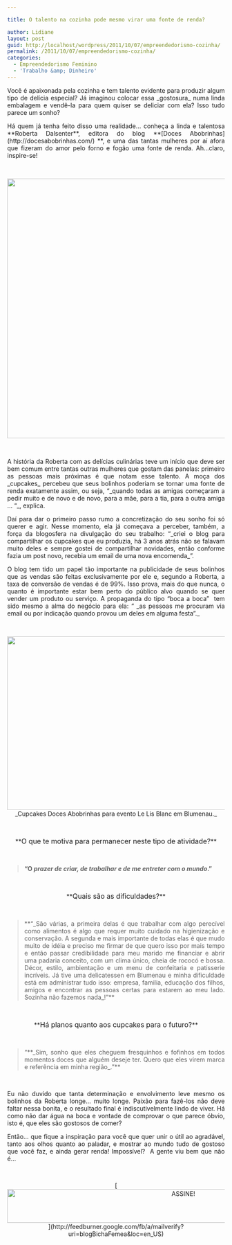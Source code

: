```yaml
---

title: O talento na cozinha pode mesmo virar uma fonte de renda?

author: Lidiane
layout: post
guid: http://localhost/wordpress/2011/10/07/empreendedorismo-cozinha/
permalink: /2011/10/07/empreendedorismo-cozinha/
categories:
  - Empreendedorismo Feminino
  - 'Trabalho &amp; Dinheiro'
---
```

<p style="text-align: justify;">
  Você é apaixonada pela cozinha e tem talento evidente para produzir algum tipo de delícia especial? Já imaginou colocar essa _gostosura_ numa linda embalagem e vendê-la para quem quiser se deliciar com ela? Isso tudo parece um sonho?
</p>

<p style="text-align: justify;" align="justify">
  Há quem já tenha feito disso uma realidade… conheça a linda e talentosa **Roberta Dalsenter**, editora do blog **[Doces Abobrinhas](http://docesabobrinhas.com/) **, e uma das tantas mulheres por aí afora que fizeram do amor pelo forno e fogão uma fonte de renda. Ah…claro, inspire-se!
</p>

&nbsp;

<p align="center">
  <a href="http://www.trololodemulher.com.br/blog/wp-content/uploads/2011/10/Roberta-Dalsenter-Doces-Abobrinhas.png"><img class="alignnone size-full wp-image-7003" title="Roberta Dalsenter - Doces Abobrinhas" src="http://www.trololodemulher.com.br/blog/wp-content/uploads/2011/10/Roberta-Dalsenter-Doces-Abobrinhas.png" alt="" width="563" height="600" /></a>
</p>

&nbsp;

<p align="justify">
  A história da Roberta com as delícias culinárias teve um início que deve ser bem comum entre tantas outras mulheres que gostam das panelas: primeiro as pessoas mais próximas é que notam esse talento. A moça dos _cupcakes_ percebeu que seus bolinhos poderiam se tornar uma fonte de renda exatamente assim, ou seja, “_quando todas as amigas começaram a pedir muito e de novo e de novo, para a mãe, para a tia, para a outra amiga &#8230; “_, explica.
</p>

<p align="justify">
  Daí para dar o primeiro passo rumo a concretização do seu sonho foi só querer e agir. Nesse momento, ela já começava a perceber, também, a força da blogosfera na divulgação do seu trabalho: “_criei o blog para compartilhar os cupcakes que eu produzia, há 3 anos atrás não se falavam muito deles e sempre gostei de compartilhar novidades, então conforme fazia um post novo, recebia um email de uma nova encomenda_”.
</p>

<p align="justify">
  O blog tem tido um papel tão importante na publicidade de seus bolinhos que as vendas são feitas exclusivamente por ele e, segundo a Roberta, a taxa de conversão de vendas é de 99%. Isso prova, mais do que nunca, o quanto é importante estar bem perto do público alvo quando se quer vender um produto ou serviço. A propaganda do tipo “boca a boca”  tem sido mesmo a alma do negócio para ela: “ _as pessoas me procuram via email ou por indicação quando provou um deles em alguma festa”._
</p>

&nbsp;

<p align="center">
  <a href="http://www.trololodemulher.com.br/blog/wp-content/uploads/2011/10/cupcakes-doces-abobrinhas.jpg"><img class="alignnone size-full wp-image-7000" title="cupcakes - doces abobrinhas" src="http://www.trololodemulher.com.br/blog/wp-content/uploads/2011/10/cupcakes-doces-abobrinhas.jpg" alt="" width="600" height="401" /></a><br /> _Cupcakes Doces Abobrinhas para evento Le Lis Blanc em Blumenau._
</p>

&nbsp;

<p align="center">
  **<span style="font-size: medium;">O que te motiva para permanecer neste tipo de atividade?</span>**
</p>

&nbsp;

> **“O _prazer de criar, de trabalhar e de me entreter com o mundo_.”**

&nbsp;

<p align="center">
  **<span style="font-size: medium;">Quais são as dificuldades?</span>**
</p>

&nbsp;

> <p align="justify">
>   **“_São várias, a primeira delas é que trabalhar com algo perecível como alimentos é algo que requer muito cuidado na higienização e conservação. A segunda e mais importante de todas elas é que mudo muito de idéia e preciso me firmar de que quero isso por mais tempo e então passar credibilidade para meu marido me financiar e abrir uma padaria conceito, com um clima único, cheia de rococó e bossa. Décor, estilo, ambientação e um menu de confeitaria e patisserie incríveis. Já tive uma delicatessen em Blumenau e minha dificuldade está em administrar tudo isso: empresa, familia, educação dos filhos, amigos e encontrar as pessoas certas para estarem ao meu lado. Sozinha não fazemos nada_!”**
> </p>

&nbsp;

<p align="center">
  **<span style="font-size: medium;">Há planos quanto aos cupcakes para o futuro?</span>**
</p>

&nbsp;

> <p align="justify">
>   “**_Sim, sonho que eles cheguem fresquinhos e fofinhos em todos momentos doces que alguém deseje ter. Quero que eles virem marca e referência em minha região_.”**
> </p>

&nbsp;

<p align="justify">
  Eu não duvido que tanta determinação e envolvimento leve mesmo os bolinhos da Roberta longe… muito longe. Paixão para fazê-los não deve faltar nessa bonita, e o resultado final é indiscutivelmente lindo de viver. Há como não dar água na boca e vontade de comprovar o que parece óbvio, isto é, que eles são gostosos de comer?
</p>

<p align="justify">
  Então… que fique a inspiração para você que quer unir o útil ao agradável, tanto aos olhos quanto ao paladar, e mostrar ao mundo tudo de gostoso que você faz, e ainda gerar renda! Impossível?  A gente viu bem que não é&#8230;
</p>

&nbsp;

<p align="center">
  [<img class="alignnone size-full wp-image-10439" src="http://www.trololodemulher.com.br/blog/wp-content/uploads/2014/09/ASSINE.png" alt="ASSINE!" width="800" height="78" />](http://feedburner.google.com/fb/a/mailverify?uri=blogBichaFemea&loc=en_US) 
</p>